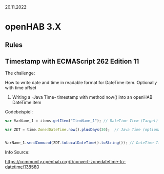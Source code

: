 20.11.2022
# openHAB 3.X
## Rules
## Timestamp with ECMAScript 262 Edition 11  

The challenge:

How to write date and time in readable format for DateTime item. Optionally with time offset

1.	Writing a -Java Time- timestamp with method now() into an openHAB DateTime item

Codebeispiel:

```JavaScript
var VarName_1 = items.getItem("ItemName_1"); // DateTime Item (Target)

var ZDT = time.ZonedDateTime.now().plusDays(30);  // Java Time (optional with Offset)


VarName_1.sendCommand(ZDT.toLocalDateTime().toString()); // DateTime Item with right Stringformat updaten
```

Info Source:

https://community.openhab.org/t/convert-zonedatetime-to-datetime/138560

